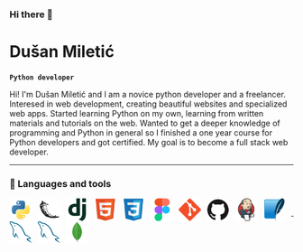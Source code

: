 ### Hi there 👋

<h1>Dušan Miletić</h1>

**`Python developer`**

Hi! I'm Dušаn Miletić and I am a novice python developer and a freelancer. Interesed in web development, creating beautiful websites and specialized web apps. Started learning Python on my own, learning from written materials and tutorials on the web. Wanted to get a deeper knowledge of programming and Python in general so I finished a one year course for Python developers and got certified. My goal is to become a full stack web developer.

 <!-- insert social media and contact info (a href with imgs) above line break -->

---

### 🧰 Languages and tools

<!-- icons by devicons -->
<!-- programming languages and frameworks -->
<img align="left" title="Python" alt="Python" width="40px" style="padding-right:10px;" src="https://github.com/MDule/mdule/blob/main/icons/python-original.svg"/>
<img align="left" title="Flask" alt="Flask" width="40px" style="padding-right:10px;" src="https://github.com/MDule/mdule/blob/main/icons/flask-w-bg-rounded.svg"/>
<img align="left" title="Django" alt="Django" width="40px" style="padding-right:10px;" src="https://github.com/MDule/mdule/blob/main/icons/django-plain.svg"/>
<!-- markup, look and feel, design -->
<img align="left" title="HTML5" alt="HTML5" width="40px" style="padding-right:10px;" src="https://github.com/MDule/mdule/blob/main/icons/html5-original.svg"/>
<img align="left" title="CSS3" alt="CSS3" width="40px" style="padding-right:10px;" src="https://github.com/MDule/mdule/blob/main/icons/css3-original.svg"/>
<img align="left" title="Figma" alt="Figma" width="40px" style="padding-right:10px;" src="https://github.com/MDule/mdule/blob/main/icons/figma-original.svg"/>
<!-- tools, vcs, ci/cd -->
<img align="left" title="Git" alt="Git" width="40px" style="padding-right:10px;" src="https://github.com/MDule/mdule/blob/main/icons/git-original.svg"/>
<img align="left" title="Github" alt="Github" width="40px" style="padding-right:10px;" src="https://github.com/MDule/mdule/blob/main/icons/github-w-bg.svg"/>
<img align="left" title="Jenkins" alt="Jenkins" width="40px" style="padding-right:10px;" src="https://github.com/MDule/mdule/blob/main/icons/jenkins-original.svg"/>
<!-- data storage -->
<img align="left" title="SQLite" alt="SQLite" width="40px" style="padding-right:10px;" src="https://github.com/MDule/mdule/blob/main/icons/sqlite-original.svg"/>
<img align="left" title="MySQL" alt="MySQL" width="40px" style="padding-right:10px;" src="https://github.com/MDule/mdule/blob/main/icons/mysql-original.svg"/>
<img align="left" title="MySQL" alt="MySQL" width="40px" style="padding-right:10px;" src="https://github.com/MDule/mdule/blob/main/icons/mysql-original.svg"/>
<img align="left" title="MongoDB" alt="MongoDB" width="40px" style="padding-right:10px;" src="https://github.com/MDule/mdule/blob/main/icons/mongodb-original.svg"/>

<br>

---

<!--
**MDule/mdule** is a ✨ _special_ ✨ repository because its `README.md` (this file) appears on your GitHub profile.

Here are some ideas to get you started:

- 🔭 I’m currently working on ...
- 🌱 I’m currently learning ...
- 👯 I’m looking to collaborate on ...
- 🤔 I’m looking for help with ...
- 💬 Ask me about ...
- 📫 How to reach me: ...
- 😄 Pronouns: ...
- ⚡ Fun fact: ...  -->
